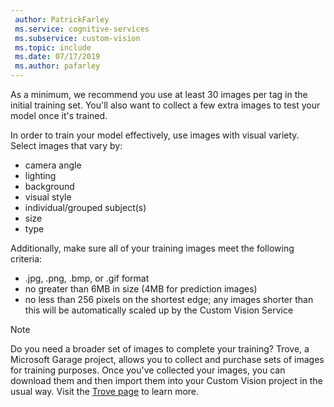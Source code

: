 ```yaml
---
 author: PatrickFarley
 ms.service: cognitive-services
 ms.subservice: custom-vision
 ms.topic: include
 ms.date: 07/17/2019
 ms.author: pafarley
---
```


As a minimum, we recommend you use at least 30 images per tag in the initial training set. You'll also want to collect a few extra images to test your model once it's trained.

In order to train your model effectively, use images with visual variety. Select images that vary by:
* camera angle
* lighting
* background
* visual style
* individual/grouped subject(s)
* size
* type

Additionally, make sure all of your training images meet the following criteria:
* .jpg, .png, .bmp, or .gif format
* no greater than 6MB in size (4MB for prediction images)
* no less than 256 pixels on the shortest edge; any images shorter than this will be automatically scaled up by the Custom Vision Service

> [!NOTE]
> Do you need a broader set of images to complete your training? Trove, a Microsoft Garage project, allows you to collect and purchase sets of images for training purposes. Once you've collected your images, you can download them and then import them into your Custom Vision project in the usual way. Visit the [Trove page](https://www.microsoft.com/en-us/ai/trove?activetab=pivot1:primaryr3) to learn more.
